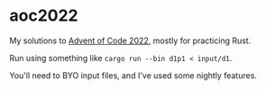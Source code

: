 # aoc2022

My solutions to [Advent of Code 2022](https://adventofcode.com/2022), mostly for practicing Rust.

Run using something like `cargo run --bin d1p1 < input/d1`.

You'll need to BYO input files, and I've used some nightly features.

